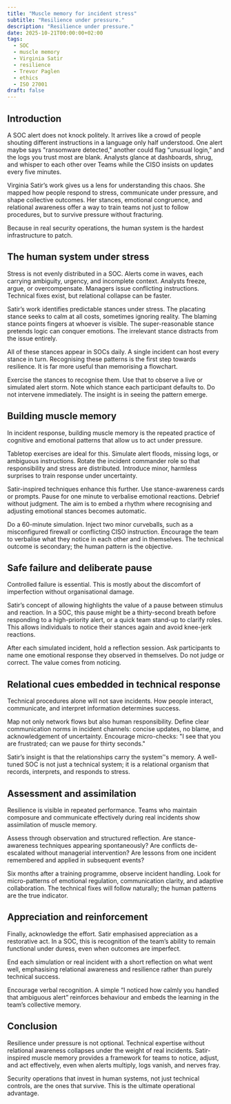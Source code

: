 ```yaml
---
title: "Muscle memory for incident stress"
subtitle: "Resilience under pressure."
description: "Resilience under pressure."
date: 2025-10-21T00:00:00+02:00
tags:
  - SOC
  - muscle memory
  - Virginia Satir
  - resilience
  - Trevor Paglen
  - ethics
  - ISO 27001
draft: false
---
```


## Introduction

A SOC alert does not knock politely. It arrives like a crowd of people shouting different instructions in a language 
only half understood. One alert maybe says "ransomware detected," another could flag “unusual login,” and the logs 
you trust most are blank. Analysts glance at dashboards, shrug, and whisper to each other over Teams while the CISO 
insists on updates every five minutes. 

Virginia Satir’s work gives us a lens for understanding this chaos. She mapped how people respond to stress, 
communicate under pressure, and shape collective outcomes. Her stances, emotional congruence, and relational 
awareness offer a way to train teams not just to follow procedures, but to survive pressure without fracturing.

Because in real security operations, the human system is the hardest infrastructure to patch.

## The human system under stress

Stress is not evenly distributed in a SOC. Alerts come in waves, each carrying ambiguity, urgency, and incomplete 
context. Analysts freeze, argue, or overcompensate. Managers issue conflicting instructions. Technical fixes 
exist, but relational collapse can be faster.

Satir’s work identifies predictable stances under stress. The placating stance seeks to calm at all costs, 
sometimes ignoring reality. The blaming stance points fingers at whoever is visible. The super-reasonable 
stance pretends logic can conquer emotions. The irrelevant stance distracts from the issue entirely.

All of these stances appear in SOCs daily. A single incident can host every stance in turn. Recognising these 
patterns is the first step towards resilience. It is far more useful than memorising a flowchart.

Exercise the stances to recognise them. Use that to observe a live or simulated alert storm. Note 
which stance each participant defaults to. Do not intervene immediately. The insight is in seeing the pattern 
emerge.

## Building muscle memory

In incident response, building muscle memory is the repeated practice of cognitive and emotional patterns that allow 
us to act under pressure.

Tabletop exercises are ideal for this. Simulate alert floods, missing logs, or ambiguous instructions. Rotate 
the incident commander role so that responsibility and stress are distributed. Introduce minor, harmless surprises 
to train response under uncertainty.

Satir-inspired techniques enhance this further. Use stance-awareness cards or prompts. Pause for one minute to 
verbalise emotional reactions. Debrief without judgment. The aim is to embed a rhythm where recognising and 
adjusting emotional stances becomes automatic.

Do a 60-minute simulation. Inject two minor curveballs, such as a misconfigured firewall or conflicting 
CISO instruction. Encourage the team to verbalise what they notice in each other and in themselves. The technical 
outcome is secondary; the human pattern is the objective.

## Safe failure and deliberate pause

Controlled failure is essential. This is mostly about the discomfort of imperfection without organisational damage. 

Satir’s concept of allowing highlights the value of a pause between stimulus and reaction. In a SOC, this pause 
might be a thirty-second breath before responding to a high-priority alert, or a quick team stand-up to clarify roles. 
This allows individuals to notice their stances again and avoid knee-jerk reactions.

After each simulated incident, hold a reflection session. Ask participants to name one emotional response they 
observed in themselves. Do not judge or correct. The value comes from noticing.

## Relational cues embedded in technical response

Technical procedures alone will not save incidents. How people interact, communicate, and interpret information 
determines success.

Map not only network flows but also human responsibility. Define clear communication norms in incident channels: 
concise updates, no blame, and acknowledgement of uncertainty. Encourage micro-checks: "I see that you are frustrated; 
can we pause for thirty seconds."

Satir’s insight is that the relationships carry the system’'s memory. A well-tuned SOC is not just a technical 
system; it is a relational organism that records, interprets, and responds to stress.

## Assessment and assimilation

Resilience is visible in repeated performance. Teams who maintain composure and communicate effectively during 
real incidents show assimilation of muscle memory.

Assess through observation and structured reflection. Are stance-awareness techniques appearing spontaneously? 
Are conflicts de-escalated without managerial intervention? Are lessons from one incident remembered and 
applied in subsequent events?

Six months after a training programme, observe incident handling. Look for micro-patterns of emotional 
regulation, communication clarity, and adaptive collaboration. The technical fixes will follow naturally; 
the human patterns are the true indicator.

## Appreciation and reinforcement

Finally, acknowledge the effort. Satir emphasised appreciation as a restorative act. In a SOC, this is recognition 
of the team’s ability to remain functional under duress, even when outcomes are imperfect.

End each simulation or real incident with a short reflection on what went well, emphasising relational awareness 
and resilience rather than purely technical success.

Encourage verbal recognition. A simple “I noticed how calmly you handled that ambiguous alert” 
reinforces behaviour and embeds the learning in the team’s collective memory.

## Conclusion

Resilience under pressure is not optional. Technical expertise without relational awareness collapses under 
the weight of real incidents. Satir-inspired muscle memory provides a framework for teams to notice, adjust, 
and act effectively, even when alerts multiply, logs vanish, and nerves fray.

Security operations that invest in human systems, not just technical controls, are the ones that survive. 
This is the ultimate operational advantage.

